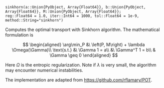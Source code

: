 ```
sinkhorn(a::Union{PyObject, Array{Float64}}, b::Union{PyObject, Array{Float64}}, M::Union{PyObject, Array{Float64}};
reg::Float64 = 1.0, iter::Int64 = 1000, tol::Float64 = 1e-9, method::String="sinkhorn")
```

Computes the optimal transport with Sinkhorn algorithm. The mathematical formulation is 

$$
\begin{aligned}
\arg\min_P &\ \left(P, M\right) + \lambda \Omega(\Gamma)\\ 
\text{s.t.} &\ \Gamma 1 = a\\ 
&\ \Gamma^T 1 = b\\ 
& \Gamma \geq 0 
\end{aligned}
$$

Here $\Omega$ is the entropic regularization. Note if $\lambda$ is very small, the algorithm may encounter numerical instabilities. 

The implementation are adapted from https://github.com/rflamary/POT.  
